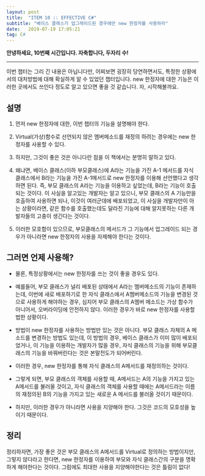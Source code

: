 ```yaml
---
layout: post
title:  "ITEM 10 :: EFFECTIVE C#"
subtitle: "베이스 클래스가 업그레이드된 경우에만 new 한정자를 사용하라"
date:   2019-07-19 17:05:21
tag: C#
---
```


**안녕하세요, 10번째 시간입니다. 자축합니다, 두자리 수!**

___

이번 챕터는 그리 긴 내용은 아닙니다만, 어찌보면 굉장히 당연하면서도, 특정한 상황에서의 대처방법에 대해 확실하게 알 수 있었던 챕터입니다.
new 한정자에 대한 기능은 이러한 곳에서도 쓰인다 정도로 알고 있으면 좋을 것 같습니다.
자, 시작해볼까요.


## 설명

1. 먼저 new 한정자에 대한, 이번 챕터의 기능을 설명해야 한다. 

2. Virtual(가상)함수로 선언되지 않은 멤버메소드를 재정의 하려는 경우에는 new 한정자를 사용할 수 있다.

3. 하지만, 그것이 좋은 것은 아니다란 점을 이 책에서는 분명히 말하고 있다.

4. 왜냐면, 베이스 클래스(이하 부모클래스)에 A라는 기능을 가진 A-1 메서드를 자식 클래스에서 B라는 기능을 가진 A-1메서드로 new 한정자를 이용해 선언했다고 생각하면 된다. 즉, 부모 클래스의 A라는 기능을 이용하고 싶었는데, B라는 기능이 호출되는 것이다. 이 사실을 알고있는 개발자는 알고 있으니, 부모 클래스의 A 기능만을 호출하여 사용하면 되나, 이것이 여러군데에 배포되었고, 이 사실을 개발자만이 아는 상황이라면, 같은 함수를 호출했는데도 달라진 기능에 대해 알지못하는 다른 개발자들의 고충이 생긴다는 것이다.

5. 이러한 모호함이 있으므로, 부모클래스의 메서드가 그 기능에서 업그레이드 되는 경우가 아니라면 new 한정자의 사용을 자제해야 한다는 것이다.


## 그러면 언제 사용해?

- 물론, 특정상황에서는 new 한정자를 쓰는 것이 좋을 경우도 있다.

- 예를들어, 부모 클래스가 널리 배포된 상태에서 A라는 멤버메소드의 기능이 존재하는데, 이번에 새로 배포하기로 한 자식 클래스에서 A멤버메소드의 기능을 변경된 것으로 사용하게 해야하는 경우, 심지어 부모 클래스의 A멤버 메소드는 가상 함수가 아니어서, 오버라이딩에 안전하지 않다. 이러한 경우가 바로 new 한정자를 사용할 법한 상황이다.

- 방법이 new 한정자를 사용하는 방법만 있는 것은 아니다. 부모 클래스 자체의 A 메소드를 변경하는 방법도 있는데, 이 방법의 경우, 베이스 클래스가 이미 많이 배포되었거나, 이 기능을 이용하는 개발자가 많을 경우, 자식 클래스의 기능을 위해 부모클래스의 기능을 바꿔버린다는 것은 본말전도가 되어버린다.

- 이러한 경우, new 한정자를 통해 자식 클래스의 A메서드를 재정의하는 것이다.

- 그렇게 되면, 부모 클래스의 객체를 사용할 때, A메서드는 A의 기능을 가지고 있는 A메서드를 불러올 것이고, 자식 클래스의 객체를 사용할 때에는 A메서드라는 이름의 재정의된 B의 기능을 가지고 있는  새로운 A 메서드를 불러올 것이기 때문이다.

- 하지만, 이러한 경우가 아니라면 사용을 지양해야 한다. 그것은 코드의 모호성을 높이기 때문이다.

## 정리

정리하자면, 가장 좋은 것은 부모 클래스의 A메서드를 Virtual로 정의하는 방법이지만, 그렇지 않다라고 한다면, new 한정자를 이용하여 부모와 자식 클래스간의 구분을 명확하게 해야한다는 것이다. 그럼에도 최대한 사용을 지양해야한다는 것은 틀림이 없다!











